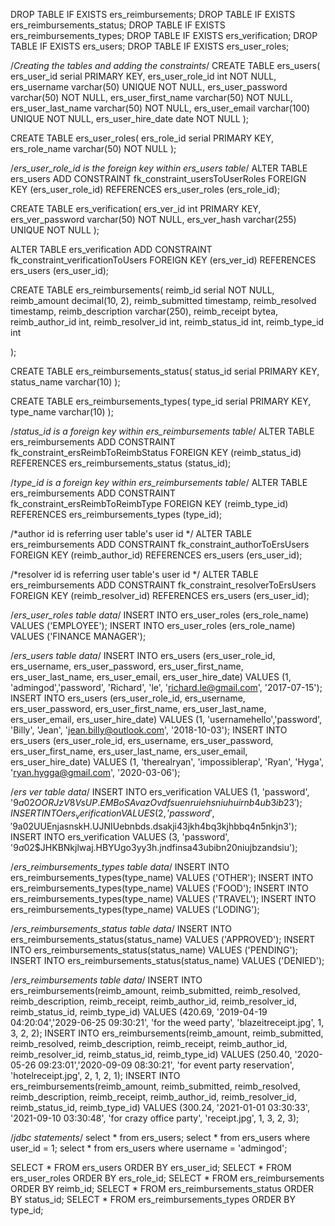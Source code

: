 
DROP TABLE IF EXISTS ers_reimbursements;
DROP TABLE IF EXISTS ers_reimbursements_status;
DROP TABLE IF EXISTS ers_reimbursements_types;
DROP TABLE IF EXISTS ers_verification;
DROP TABLE IF EXISTS ers_users;
DROP TABLE IF EXISTS ers_user_roles;



/*Creating the tables and adding the constraints*/
CREATE TABLE ers_users(
	ers_user_id serial PRIMARY KEY,
	ers_user_role_id int NOT NULL,
	ers_username varchar(50) UNIQUE NOT NULL,
	ers_user_password varchar(50) NOT NULL,
	ers_user_first_name varchar(50) NOT NULL,
	ers_user_last_name varchar(50) NOT NULL,
	ers_user_email varchar(100) UNIQUE NOT NULL,
	ers_user_hire_date date NOT NULL
);

CREATE TABLE ers_user_roles(
	ers_role_id serial PRIMARY KEY,
	ers_role_name varchar(50) NOT NULL 
);

/*ers_user_role_id is the foreign key within ers_users table*/
ALTER TABLE ers_users
ADD CONSTRAINT fk_constraint_usersToUserRoles
FOREIGN KEY (ers_user_role_id)
REFERENCES ers_user_roles (ers_role_id);

CREATE TABLE ers_verification(
	ers_ver_id int PRIMARY KEY,
	ers_ver_password varchar(50) NOT NULL,
	ers_ver_hash varchar(255) UNIQUE NOT NULL
);

ALTER TABLE ers_verification
ADD CONSTRAINT fk_constraint_verificationToUsers
FOREIGN KEY (ers_ver_id)
REFERENCES ers_users (ers_user_id);


CREATE TABLE ers_reimbursements(
	reimb_id serial NOT NULL,
	reimb_amount decimal(10, 2),
	reimb_submitted timestamp,
	reimb_resolved timestamp,
	reimb_description varchar(250),
	reimb_receipt bytea,
	reimb_author_id int,
	reimb_resolver_id int,
	reimb_status_id int,
	reimb_type_id int
	

);


CREATE TABLE ers_reimbursements_status(
	status_id serial PRIMARY KEY,
	status_name varchar(10)
);

CREATE TABLE ers_reimbursements_types(
	type_id serial PRIMARY KEY,
	type_name varchar(10)
);

/*status_id is a foreign key within ers_reimbursements table*/
ALTER TABLE ers_reimbursements
ADD CONSTRAINT fk_constraint_ersReimbToReimbStatus
FOREIGN KEY (reimb_status_id)
REFERENCES ers_reimbursements_status (status_id);

/*type_id is a foreign key within ers_reimbursements table*/
ALTER TABLE ers_reimbursements
ADD CONSTRAINT fk_constraint_ersReimbToReimbType
FOREIGN KEY (reimb_type_id)
REFERENCES ers_reimbursements_types (type_id);

/*author id is referring user table's user id */
ALTER TABLE ers_reimbursements
ADD CONSTRAINT fk_constraint_authorToErsUsers
FOREIGN KEY (reimb_author_id)
REFERENCES ers_users (ers_user_id);

/*resolver id is referring user table's user id */
ALTER TABLE ers_reimbursements
ADD CONSTRAINT fk_constraint_resolverToErsUsers
FOREIGN KEY (reimb_resolver_id)
REFERENCES ers_users (ers_user_id);

/*ers_user_roles table data*/
INSERT INTO ers_user_roles (ers_role_name) VALUES ('EMPLOYEE');
INSERT INTO ers_user_roles (ers_role_name) VALUES ('FINANCE MANAGER');

/*ers_users table data*/
INSERT INTO ers_users (ers_user_role_id, ers_username, ers_user_password, ers_user_first_name, ers_user_last_name, ers_user_email, ers_user_hire_date)
VALUES (1, 'admingod','password', 'Richard', 'le', 'richard.le@gmail.com', '2017-07-15');
INSERT INTO ers_users (ers_user_role_id, ers_username, ers_user_password, ers_user_first_name, ers_user_last_name, ers_user_email, ers_user_hire_date)
VALUES (1, 'usernamehello','password', 'Billy', 'Jean', 'jean.billy@outlook.com', '2018-10-03');
INSERT INTO ers_users (ers_user_role_id, ers_username, ers_user_password, ers_user_first_name, ers_user_last_name, ers_user_email, ers_user_hire_date)
VALUES (1, 'therealryan', 'impossiblerap', 'Ryan', 'Hyga', 'ryan.hygga@gmail.com', '2020-03-06');


/*ers ver table data*/
INSERT INTO ers_verification VALUES (1, 'password', '$9a$02$OORJzV8VsUP.EMBoSAvazOv
dfsuenruiehsniuhuirnb4ub3ib23');
INSERT INTO ers_verification VALUES (2, 'password', '$9a$02$UUEnjasnskH.UJNIUebnbds.dsakji43jkh4bq3kjhbbq4n5nkjn3');
INSERT INTO ers_verification VALUES (3, 'password', '$9a$02$JHKBNkjlwaj.HBYUgo3yy3h.jndfinsa43ubibn20niujbzandsiu');

/*ers_reimbursements_types table data*/
INSERT INTO ers_reimbursements_types(type_name) VALUES ('OTHER');
INSERT INTO ers_reimbursements_types(type_name) VALUES ('FOOD');
INSERT INTO ers_reimbursements_types(type_name) VALUES ('TRAVEL');
INSERT INTO ers_reimbursements_types(type_name) VALUES ('LODING');

/*ers_reimbursements_status table data*/
INSERT INTO ers_reimbursements_status(status_name) VALUES ('APPROVED');
INSERT INTO ers_reimbursements_status(status_name) VALUES ('PENDING');
INSERT INTO ers_reimbursements_status(status_name) VALUES ('DENIED');

/*ers_reimbursements table data*/
INSERT INTO ers_reimbursements(reimb_amount, reimb_submitted, reimb_resolved, reimb_description, reimb_receipt, reimb_author_id, reimb_resolver_id, reimb_status_id, reimb_type_id) 
VALUES (420.69, '2019-04-19 04:20:04','2029-06-25 09:30:21', 'for the weed party', 'blazeitreceipt.jpg', 1, 3, 2, 2);
INSERT INTO ers_reimbursements(reimb_amount, reimb_submitted, reimb_resolved, reimb_description, reimb_receipt, reimb_author_id, reimb_resolver_id, reimb_status_id, reimb_type_id)
VALUES (250.40, '2020-05-26 09:23:01','2020-09-09 08:30:21', 'for event party reservation', 'hotelreceipt.jpg', 2, 1, 2, 1);
INSERT INTO ers_reimbursements(reimb_amount, reimb_submitted, reimb_resolved, reimb_description, reimb_receipt, reimb_author_id, reimb_resolver_id, reimb_status_id, reimb_type_id)
VALUES (300.24, '2021-01-01 03:30:33', '2021-09-10 03:30:48', 'for crazy office party', 'receipt.jpg', 1, 3, 2, 3);

/*jdbc statements*/
select * from ers_users;
select * from ers_users where user_id = 1; 
select * from ers_users where username = 'admingod';

SELECT * FROM ers_users ORDER BY ers_user_id;
SELECT * FROM ers_user_roles ORDER BY ers_role_id;
SELECT * FROM ers_reimbursements ORDER BY reimb_id;
SELECT * FROM ers_reimbursements_status ORDER BY status_id;
SELECT * FROM ers_reimbursements_types ORDER BY type_id;


